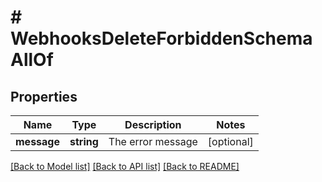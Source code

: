 # # WebhooksDeleteForbiddenSchemaAllOf

## Properties

Name | Type | Description | Notes
------------ | ------------- | ------------- | -------------
**message** | **string** | The error message | [optional]

[[Back to Model list]](../../README.md#models) [[Back to API list]](../../README.md#endpoints) [[Back to README]](../../README.md)
